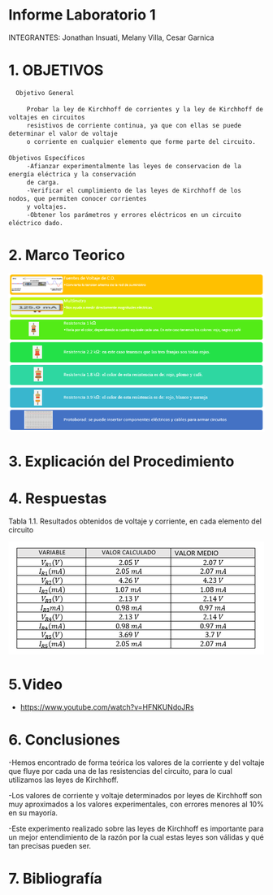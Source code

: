 # Informe Laboratorio 1

INTEGRANTES: Jonathan Insuati, Melany Villa, Cesar Garnica

# 1. OBJETIVOS

      Objetivo General
     
         Probar la ley de Kirchhoff de corrientes y la ley de Kirchhoff de voltajes en circuitos 
         resistivos de corriente continua, ya que con ellas se puede determinar el valor de voltaje
         o corriente en cualquier elemento que forme parte del circuito.    
    
    Objetivos Específicos
         -Afianzar experimentalmente las leyes de conservacion de la energía eléctrica y la conservación
         de carga.
         -Verificar el cumplimiento de las leyes de Kirchhoff de los nodos, que permiten conocer corrientes 
         y voltajes. 
         -Obtener los parámetros y errores eléctricos en un circuito eléctrico dado.
    

          
# 2. Marco Teorico

![](https://github.com/mjvilla1/ImagenesLab1/blob/main/Materiales.PNG)

# 3. Explicación del Procedimiento



# 4. Respuestas

Tabla 1.1. Resultados obtenidos de voltaje y corriente, en cada elemento del circuito

![](https://github.com/mjvilla1/ImagenesLab1/blob/main/Tabla%20%231.PNG)

# 5.Video 

- https://www.youtube.com/watch?v=HFNKUNdoJRs

# 6. Conclusiones 

-Hemos encontrado de forma teórica los valores de la corriente y del voltaje que fluye por
cada una de las resistencias del circuito, para lo cual utilizamos las leyes de Kirchhoff.

-Los valores de corriente y voltaje determinados por leyes de Kirchhoff son muy aproximados 
a los valores experimentales, con errores menores al 10% en su mayoría.

-Este experimento realizado sobre las leyes de Kirchhoff es importante para un mejor entendimiento
de la razón por la cual estas leyes son válidas y qué tan precisas pueden ser. 

# 7. Bibliografía
